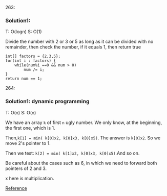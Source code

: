 263:
### Solution1: 
T: O(logn) S: O(1)

Divide the number with 2 or 3 or 5 as long as it can be divided with no remainder, then check the number, if it equals 1, then return true
```
int[] factors = {2,3,5};
for(int i : factors) {
    while(num%i ==0 && num > 0)
        num /= i;
}
return num == 1;
```

264:
### Solution1: dynamic programming 
T: O(n) S: O(n)

We have an array `k` of first `n` ugly number. We only know, at the beginning, the first one, which is 1. 

Then,`k[1] = min( k[0]x2, k[0]x3, k[0]x5)`. The answer is `k[0]x2`. So we move 2's pointer to 1. 

Then we test: `k[2] = min( k[1]x2, k[0]x3, k[0]x5)`.And so on. 

Be careful about the cases such as 6, in which we need to forward both pointers of 2 and 3.

x here is multiplication.

[Reference](https://leetcode.com/problems/ugly-number-ii/discuss/69364/My-16ms-C++-DP-solution-with-short-explanation)


